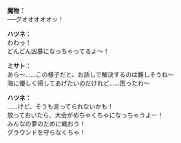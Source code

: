 # 

  
**魔物：**  
──グオオオオオッ！  
  
**ハツネ：**  
わわっ！  
どんどん凶暴になっちゃってるよ～！  
  
**ミサト：**  
あら～……この様子だと、お話しで解決するのは難しそうね～  
海に優しく帰してあげたいのだけれど……困ったわ～  
  
**ハツネ：**  
……けど、そうも言ってられないかも！  
放っておいたら、大会がめちゃくちゃになっちゃうよー！  
みんなの夢のために戦おう！  
グラウンドを守らなくちゃ！  
